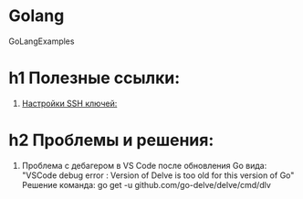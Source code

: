 # Golang
GoLangExamples


h1 Полезные ссылки:
===================
1. [Настройки SSH ключей:](https://gist.github.com/sabonim/279498#file-ssh-txt)

h2 Проблемы и решения:
===================
1. Проблема с дебагером в VS Code после обновления Go вида: 
"VSCode debug error : Version of Delve is too old for this version of Go"
Решение команда:
go get -u github.com/go-delve/delve/cmd/dlv
